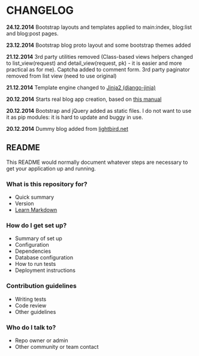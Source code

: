 # CHANGELOG #

**24.12.2014**
Bootstrap layouts and templates applied to main:index, blog:list and blog:post pages.

**23.12.2014**
Bootstrap blog proto layout and some bootstrap themes added

**21.12.2014**
3rd party utilities removed (Class-based views helpers changed to list_view(request) 
and detail_view(request, pk) - it is easier and more practical as for me).
Captcha added to comment form. 3rd party paginator removed from list view (need to use original)

**21.12.2014**
Template engine changed to [Jinja2 (django-jinja)](http://niwibe.github.io/django-jinja/) 

**20.12.2014**
Starts real blog app creation, based on [this manual](http://yiiframework.ru/doc/blog/ru/start.overview) 

**20.12.2014**
Bootstrap and jQuery added as static files. I do not want to use it as pip modules: 
it is hard to update and buggy in use.

**20.12.2014**
Dummy blog added from [lightbird.net](http://lightbird.net/dbe2/blog.html)

## README ##
This README would normally document whatever steps are necessary to get your application up and running.
### What is this repository for? ###
* Quick summary
* Version
* [Learn Markdown](https://bitbucket.org/tutorials/markdowndemo)
### How do I get set up? ###
* Summary of set up
* Configuration
* Dependencies
* Database configuration
* How to run tests
* Deployment instructions
### Contribution guidelines ###
* Writing tests
* Code review
* Other guidelines
### Who do I talk to? ###
* Repo owner or admin
* Other community or team contact
